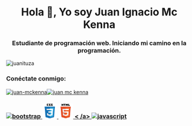 <h1 align="center">Hola 👋, Yo soy Juan Ignacio Mc Kenna</h1>
<h3 align="center">Estudiante de programación web. Iniciando mi camino en la programación.</h3>

<p align="left"> <img src="https://komarev.com/ghpvc/?username=juanituza&label=Profile%20views&color=0e75b6&style=flat" alt=" juanituza" /> </p>

<h3 align="left">Conéctate conmigo:</h3>
<p align="left">
<a href="https://linkedin.com/in/juan-mckenna " target="en blanco"><img align="center" src="https://raw.githubusercontent.com/rahuldkjain/github-profile-readme-generator/master/src/images/icons/Social/linked-in -alt.svg" alt="juan-mckenna"
<a href="https://fb.com/juan mc kenna" target="blank"><img align="center" src="https://raw.githubusercontent.com/rahuldkjain/github-profile-readme -generator/master/src/images/icons/Social/facebook.svg" alt="juan mc kenna" height="30" width="40" /></a> </p> <h3 align="
left

" ">Idiomas y Herramientas:</h3>
<p align="left"> <a href="https://getbootstrap.com" target="_blank" rel="noreferrer"> <img src="https://raw.githubusercontent.com/devicons/devicon /master/icons/bootstrap/bootstrap-plain-wordmark.svg" alt="bootstrap" width="40" height="40"/> </a> <a href="https://www.w3schools.com /css/" target="_blank" rel="noreferrer"> <img src="https://raw.githubusercontent.com/devicons/devicon/master/icons/css3/css3-original-wordmark.svg" alt= "css3" width="40" height="40"/> </a> <a href="https://www.w3.org/html/" target="_blank" rel="noreferrer"> <img src="https://raw.githubusercontent.com/devicons/devicon/master/icons/html5/html5-original-wordmark.svg" alt="html5" width="40" height="40"/> < /a> <a href="https://developer.mozilla.org/en-US/docs/Web/JavaScript" target="_blank" rel="noreferrer"> <img src="https://raw. githubusercontent.com/devicons/devicon/master/icons/javascript/javascript-original.svg" alt="javascript" width="40" height="40"/> </a> 

